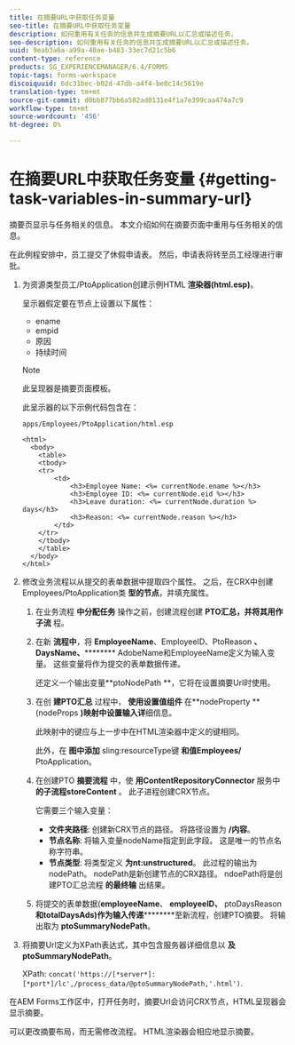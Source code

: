 ```yaml
---
title: 在摘要URL中获取任务变量
seo-title: 在摘要URL中获取任务变量
description: 如何重用有关任务的信息并生成摘要URL以汇总或描述任务。
seo-description: 如何重用有关任务的信息并生成摘要URL以汇总或描述任务。
uuid: 9eab3a6a-a99a-40ae-b483-33ec7d21c5b6
content-type: reference
products: SG_EXPERIENCEMANAGER/6.4/FORMS
topic-tags: forms-workspace
discoiquuid: 6dc31bec-b02d-47db-a4f4-be8c14c5619e
translation-type: tm+mt
source-git-commit: d0bb877bb6a502ad0131e4f1a7e399caa474a7c9
workflow-type: tm+mt
source-wordcount: '456'
ht-degree: 0%

---
```



# 在摘要URL中获取任务变量 {#getting-task-variables-in-summary-url}

摘要页显示与任务相关的信息。 本文介绍如何在摘要页面中重用与任务相关的信息。

在此例程安排中，员工提交了休假申请表。 然后，申请表将转至员工经理进行审批。

1. 为资源类型员工/PtoApplication创建示例HTML **渲染器(html.esp)**。

   呈示器假定要在节点上设置以下属性：

   * ename
   * empid
   * 原因
   * 持续时间

   >[!NOTE]
   >
   >此呈现器是摘要页面模板。

   此呈示器的以下示例代码包含在：

   `apps/Employees/PtoApplication/html.esp`

   ```
   <html>
     <body>
       <table>
       <tbody>
       <tr>
           <td>
               <h3>Employee Name: <%= currentNode.ename %></h3>
               <h3>Employee ID: <%= currentNode.eid %></h3>
               <h3>Leave duration: <%= currentNode.duration %> days</h3>
               <h3>Reason: <%= currentNode.reason %></h3>
           </td>
       </tr>
       </tbody>
       </table>
     </body>
   </html>
   ```

1. 修改业务流程以从提交的表单数据中提取四个属性。 之后，在CRX中创建Employees/PtoApplication类 **型的节点**，并填充属性。

   1. 在业务流程 **中分配任务** 操作之前，创建流程创建 **PTO汇总，并将其用作子流** 程。
   1. 在新 **流程中**，将 **EmployeeName**、EmployeeID、PtoReason **、DaysName、********** AdobeName和EmployeeName定义为输入变量。 这些变量将作为提交的表单数据传递。

      还定义一个输出变量**ptoNodePath **，它将在设置摘要Url时使用。

   1. 在创 **建PTO汇总** 过程中， **使用设置值组件** 在**nodeProperty **(nodeProps **)映射中设置输入详**&#x200B;细信息。

      此映射中的键应与上一步中在HTML渲染器中定义的键相同。

      此外，在 **图中添加** sling:resourceType键 **和值Employees/** PtoApplication。

   1. 在创建PTO **摘要流程** 中，使 **用ContentRepositoryConnector** 服务中 **的子流程storeContent** 。 此子进程创建CRX节点。

      它需要三个输入变量：

      * **文件夹路径**: 创建新CRX节点的路径。 将路径设置为 **/内容**。
      * **节点名称**: 将输入变量nodeName指定到此字段。 这是唯一的节点名称字符串。
      * **节点类型**: 将类型定义 **为nt:unstructured**。 此过程的输出为nodePath。 nodePath是新创建节点的CRX路径。 ndoePath将是创建PTO汇总流程 **的最终输** 出结果。
   1. 将提交的表单数据(**employeeName**、 **employeeID、** ptoDaysReason **和totalDaysAds)作为输入传递**********&#x200B;至新流程，创建PTO摘要。 将输出取为 **ptoSummaryNodePath**。


1. 将摘要Url定义为XPath表达式，其中包含服务器详细信息以 **及ptoSummaryNodePath**。

   XPath: `concat('https://[*server*]:[*port*]/lc',/process_data/@ptoSummaryNodePath,'.html')`.

在AEM Forms工作区中，打开任务时，摘要Url会访问CRX节点，HTML呈现器会显示摘要。

可以更改摘要布局，而无需修改流程。 HTML渲染器会相应地显示摘要。

